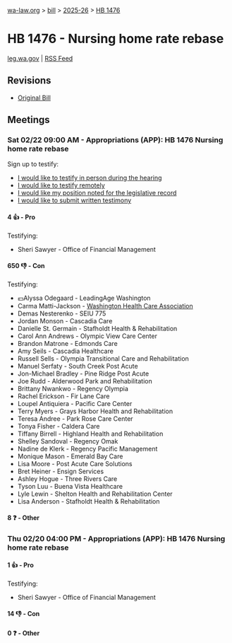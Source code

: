 [wa-law.org](/) > [bill](/bill/) > [2025-26](/bill/2025-26/) > [HB 1476](/bill/2025-26/hb/1476/)

# HB 1476 - Nursing home rate rebase
[leg.wa.gov](https://app.leg.wa.gov/billsummary?BillNumber=1476&Year=2025&Initiative=false) | [RSS Feed](./rss.xml)

## Revisions
* [Original Bill](1/)

## Meetings
### Sat 02/22 09:00 AM - Appropriations (APP): HB 1476 Nursing home rate rebase
Sign up to testify:
* [I would like to testify in person during the hearing](https://app.leg.wa.gov/csi/Testifier/Add?chamber=House&mId=32886&aId=164752&caId=26042&tId=1)
* [I would like to testify remotely](https://app.leg.wa.gov/csi/Testifier/Add?chamber=House&mId=32886&aId=164752&caId=26042&tId=2)
* [I would like my position noted for the legislative record](https://app.leg.wa.gov/csi/Testifier/Add?chamber=House&mId=32886&aId=164752&caId=26042&tId=3)
* [I would like to submit written testimony](https://app.leg.wa.gov/csi/Testifier/Add?chamber=House&mId=32886&aId=164752&caId=26042&tId=4)

#### 4 👍 - Pro
Testifying:
* Sheri Sawyer - Office of Financial Management

#### 650 👎 - Con
Testifying:
* 💵Alyssa Odegaard - LeadingAge Washington
* Carma Matti-Jackson - [Washington Health Care Association](/org/washington_health_care_association/)
* Demas Nesterenko - SEIU 775
* Jordan Monson - Cascadia Care
* Danielle St. Germain - Stafholdt Health & Rehabilitation
* Carol Ann Andrews - Olympic View Care Center
* Brandon Matrone - Edmonds Care
* Amy Seils - Cascadia Healthcare
* Russell Sells - Olympia Transitional Care and Rehabilitation
* Manuel Serfaty - South Creek Post Acute
* Jon-Michael Bradley - Pine Ridge Post Acute
* Joe Rudd - Alderwood Park and Rehabilitation
* Brittany Nwankwo - Regency Olympia
* Rachel Erickson - Fir Lane Care
* Loupel Antiquiera - Pacific Care Center
* Terry Myers - Grays Harbor Health and Rehabilitation
* Teresa Andree - Park Rose Care Center
* Tonya Fisher - Caldera Care
* Tiffany Birrell - Highland Health and Rehabilitation
* Shelley Sandoval - Regency Omak
* Nadine de Klerk - Regency Pacific Management
* Monique Mason - Emerald Bay Care
* Lisa Moore - Post Acute Care Solutions
* Bret Heiner - Ensign Services
* Ashley Hogue - Three Rivers Care
* Tyson Luu - Buena Vista Healthcare
* Lyle Lewin - Shelton Health and Rehabilitation Center
* Lisa Anderson - Stafholdt Health & Rehabilitation

#### 8 ❓ - Other

### Thu 02/20 04:00 PM - Appropriations (APP): HB 1476 Nursing home rate rebase
#### 1 👍 - Pro
Testifying:
* Sheri Sawyer - Office of Financial Management

#### 14 👎 - Con

#### 0 ❓ - Other
